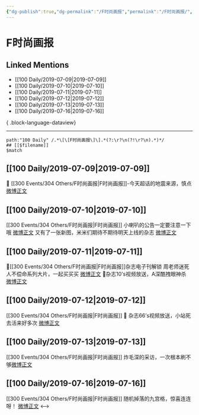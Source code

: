 ```yaml
---
{"dg-publish":true,"dg-permalink":"/F时尚画报","permalink":"/F时尚画报/","created":"2023-03-27T13:55:55.000+08:00","updated":"2023-04-10T16:53:22.000+08:00"}
---
```


# F时尚画报

## Linked Mentions
- [[100 Daily/2019-07-09\|2019-07-09]]
- [[100 Daily/2019-07-10\|2019-07-10]]
- [[100 Daily/2019-07-11\|2019-07-11]]
- [[100 Daily/2019-07-12\|2019-07-12]]
- [[100 Daily/2019-07-13\|2019-07-13]]
- [[100 Daily/2019-07-16\|2019-07-16]]

{ .block-language-dataview}

---

```expander
path:"100 Daily" /.*\[\[F时尚画报\]\].*(?:\r?\n(?!\r?\n).*)*/
## [[$filename]]
$match
```
## [[100 Daily/2019-07-09\|2019-07-09]]
🎵 [[300 Events/304 Others/F时尚画报\|F时尚画报]]-今天超话的地震来源，慎点[微博正文](https://m.weibo.cn/6466290670/4392139888794583)

## [[100 Daily/2019-07-10\|2019-07-10]]
[[300 Events/304 Others/F时尚画报\|F时尚画报]]
小喇叭的公告一定要注意一下哦 [微博正文](https://m.weibo.cn/6466290670/4392452049741359)
又有了一张新图，米米们期待不期待明天上线的杂志 [微博正文](https://m.weibo.cn/6466290670/4392483948017429)
## [[100 Daily/2019-07-11\|2019-07-11]]
🌸[[300 Events/304 Others/F时尚画报\|F时尚画报]]杂志电子刊解锁
周老师迷死人不偿命系列大片，一起买买买
[微博正文](https://m.weibo.cn/6466290670/4392822306220156)
🌸杂志10’s视频放送，A深酷拽眼神杀
[微博正文](https://m.weibo.cn/6466290670/4392851309931321)
## [[100 Daily/2019-07-12\|2019-07-12]]
[[300 Events/304 Others/F时尚画报\|F时尚画报]]
🌸 杂志66’s视频放送，小站死去活来好多次
[微博正文](https://m.weibo.cn/3982039445/4393184664937324)

## [[100 Daily/2019-07-13\|2019-07-13]]
[[300 Events/304 Others/F时尚画报\|F时尚画报]]
炸毛深的采访，一次根本刷不够[微博正文](https://m.weibo.cn/6466290670/4393630804289682)
## [[100 Daily/2019-07-16\|2019-07-16]]
[[300 Events/304 Others/F时尚画报\|F时尚画报]]
随机掉落的九宫格，惊喜连连呀！
[微博正文](https://m.weibo.cn/6466290670/4394756836228370)
<-->
